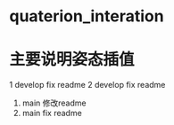 # quaterion_interation
# 主要说明姿态插值


1 develop fix readme
2 develop fix readme
1. main 修改readme
2. main fix readme